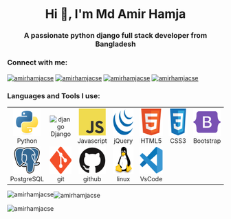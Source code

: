 <h1 align="center">Hi 👋, I'm Md Amir Hamja</h1>
<h3 align="center">A passionate python django full stack developer from Bangladesh</h3>



<h3 align="left">Connect with me:</h3>
<p align="left">
<a href="https://twitter.com/amirhamjacse" target="blank"><img align="center" src="https://raw.githubusercontent.com/rahuldkjain/github-profile-readme-generator/master/src/images/icons/Social/twitter.svg" alt="amirhamjacse" height="30" width="40" /></a>
<a href="https://linkedin.com/in/amirhamjacse" target="blank"><img align="center" src="https://raw.githubusercontent.com/rahuldkjain/github-profile-readme-generator/master/src/images/icons/Social/linked-in-alt.svg" alt="amirhamjacse" height="30" width="40" /></a>
<a href="https://instagram.com/amirhamjacse" target="blank"><img align="center" src="https://raw.githubusercontent.com/rahuldkjain/github-profile-readme-generator/master/src/images/icons/Social/instagram.svg" alt="amirhamjacse" height="30" width="40" /></a>
<a href="https://www.hackerrank.com/amirhamjacse" target="blank"><img align="center" src="https://raw.githubusercontent.com/rahuldkjain/github-profile-readme-generator/master/src/images/icons/Social/hackerrank.svg" alt="amirhamjacse" height="30" width="40" /></a>
</p>

<h3 align="left">Languages and Tools I use:</h3>
<table>
  <tr>
    <td align="center">
      <img alt="python" height=64px src="https://raw.githubusercontent.com/devicons/devicon/master/icons/python/python-original.svg">
      <br>Python
    </td>
    <td align="center">
      <img alt="django" height=64px src="https://cdn.worldvectorlogo.com/logos/django.svg">
      <br>Django
    </td>
    <td align="center">
      <img alt="javascript" height=64px src="https://raw.githubusercontent.com/devicons/devicon/master/icons/javascript/javascript-original.svg">
      <br>Javascript
    </td>
        <td align="center">
      <img alt="jquery" height=64px src="https://raw.githubusercontent.com/devicons/devicon/master/icons/jquery/jquery-original.svg">
      <br>jQuery
    </td>
     <td align="center">
      <img alt="html5" height=64px src="https://raw.githubusercontent.com/devicons/devicon/master/icons/html5/html5-original.svg">
      <br>HTML5
    </td>
        <td align="center">
      <img alt="css3" height=64px src="https://raw.githubusercontent.com/devicons/devicon/master/icons/css3/css3-original.svg">
      <br>CSS3
    </td>
    <td align="center">
      <img alt="bootstrap" height=64px src="https://raw.githubusercontent.com/devicons/devicon/master/icons/bootstrap/bootstrap-plain.svg">
      <br>Bootstrap
    </td>
  </tr>
  <tr>
    <td align="center">
      <img alt="postgresql" height=64px src="https://raw.githubusercontent.com/devicons/devicon/master/icons/postgresql/postgresql-original.svg">
      <br>PostgreSQL
    </td>
    <td align="center">
      <img alt="git" height=64px src="https://raw.githubusercontent.com/devicons/devicon/master/icons/git/git-original.svg">
      <br>git
    </td>
  <td align="center">
      <img alt="github" height=64px src="https://raw.githubusercontent.com/devicons/devicon/master/icons/github/github-original.svg">
      <br>github
    </td>
     <td align="center">
      <img alt="linux" height=64px src="https://raw.githubusercontent.com/devicons/devicon/master/icons/linux/linux-original.svg">
      <br>linux
    </td>
    <td align="center">
      <img alt="pycharm" height=64px src="https://raw.githubusercontent.com/devicons/devicon/master/icons/vscode/vscode-original.svg">
      <br>VsCode
    </td>
  </tr>
</table>


 <p><img align="left" src="https://github-readme-stats.vercel.app/api/top-langs?username=amirhamjacse&show_icons=true&locale=en&layout=compact&theme=dark" alt="amirhamjacse" /></p>


<p><img align="center" src="https://github-readme-streak-stats.herokuapp.com/?user=amirhamjacse&theme=dark" alt="amirhamjacse" /></p>

<p align="left"> <img src="https://komarev.com/ghpvc/?username=amirhamjacse&label=Profile%20views&color=0e75b6&style=flat" alt="amirhamjacse" /> </p>


